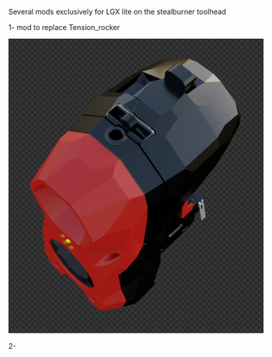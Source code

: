
Several mods exclusively for LGX lite on the stealburner toolhead

  1-  mod to replace Tension_rocker
  
![mirror](https://github.com/CarlosRodriguess/Mods-for-LGX-lite/blob/main/IMAGES/Latch_LGX_Lite.png)

  2- 

